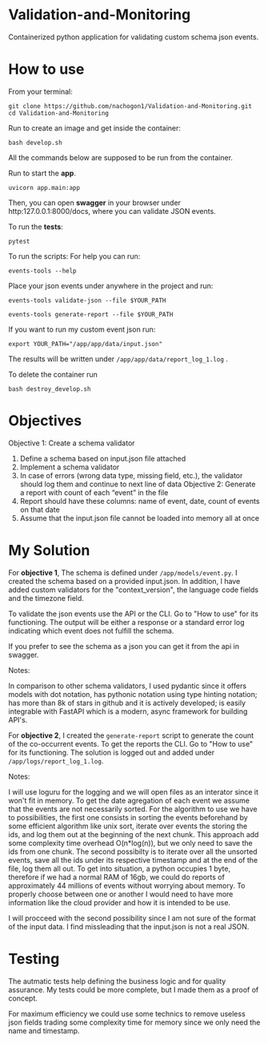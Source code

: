 # Validation-and-Monitoring
Containerized python application for validating custom schema json events.


# How to use

From your terminal:

```
git clone https://github.com/nachogon1/Validation-and-Monitoring.git
cd Validation-and-Monitoring
```

Run to create an image and get inside the container:
```
bash develop.sh
```


All the commands below are supposed to be run from the container.

Run to start the **app**.
```
uvicorn app.main:app
```

Then, you can open **swagger** in your browser under http:127.0.0.1:8000/docs, 
where you can validate JSON events.


To run the **tests**: 

```
pytest
```

To run the scripts:
For help you can run:

```
events-tools --help 
```


Place your json events under anywhere in the project and run:

```
events-tools validate-json --file $YOUR_PATH
```


```
events-tools generate-report --file $YOUR_PATH
```


If you want to run my custom event json run:

```
export YOUR_PATH="/app/app/data/input.json"
```

The results will be written under `/app/app/data/report_log_1.log` .

To delete the container run

```
bash destroy_develop.sh
```


# Objectives
Objective 1: Create a schema validator
1. Define a schema based on input.json file attached
2. Implement a schema validator
3. In case of errors (wrong data type, missing field, etc.), the validator should log them and
continue to next line of data
Objective 2: Generate a report with count of each “event” in the file
1. Report should have these columns: name of event, date, count of events on that date
2. Assume that the input.json file cannot be loaded into memory all at once

# My Solution

For **objective 1**, The schema is defined under `/app/models/event.py`. I created the schema based on a provided input.json.
In addition, I have added custom validators for the "context_version", the language code fields and the timezone field.

To validate the json events use the API or the CLI. Go to "How to use" for its functioning. The output will be either
a response or a standard error log indicating which event does not fulfill the schema.

If you prefer to see the schema as a json you can get it from the api in swagger.

Notes:

In comparison to other schema validators, I used pydantic since it offers models with dot notation,
has pythonic notation using type hinting notation; has more than 8k of stars in github
and it is actively developed; is easily integrable with FastAPI which is a modern, async framework for building API's.



For **objective 2**, I created the `generate-report` script to generate the count of the co-occurrent events.
To get the reports the CLI. Go to "How to use" for its functioning.
The solution is logged out and added under `/app/logs/report_log_1.log`.

Notes:

I will use loguru for the logging and we will open files as an interator since it won't fit in memory.
To get the date agregation of each event we assume that the events are not necessarily sorted.
For the algorithm to use we have to possibilities, the first one consists in sorting the events beforehand by some efficient
algorithm like unix sort, iterate over events the storing the ids, and log them out at the beginning of the next chunk.
This approach add some complexity time overhead O(n*log(n)), but we only need to save the ids from one chunk.
The second possibilty is to iterate over all the unsorted events, save all the ids under its respective timestamp and
at the end of the file, log them all out. To get into situation, a python occupies 1 byte, therefore if we had a normal RAM of 16gb, we could
do reports of approximately 44 millions of events without worrying about memory. To properly choose between one or 
another I would need to have more information like the cloud provider and how it is intended to be use.

I will procceed with the second possibility since I am not sure of the format of the input data.
I find missleading that the input.json is not a real JSON.

# Testing
The autmatic tests help defining the business logic and for quality assurance. My tests could be more complete,
but I made them as a proof of concept.






For maximum efficiency we could use some technics to remove useless json fields trading some complexity time for
memory since we only need the name and timestamp.